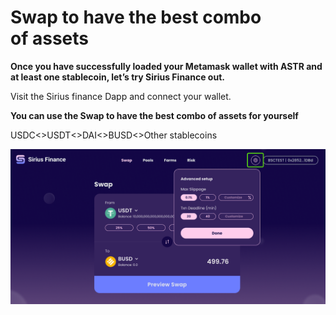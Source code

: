 # Swap to have the best combo of assets

**Once you have successfully loaded your Metamask wallet with ASTR and at least one stablecoin, let’s try Sirius Finance out.**

Visit the Sirius finance Dapp and connect your wallet.

**You can use the Swap to have the best combo of assets for yourself**

USDC<>USDT<>DAI<>BUSD<>Other stablecoins

![](<../.gitbook/assets/image (8).png>)
